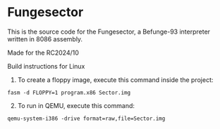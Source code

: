 # Fungesector

This is the source code for the Fungesector, a Befunge-93 interpreter written in 8086 assembly.

Made for the RC2024/10

Build instructions for Linux

1) To create a floppy image, execute this command inside the project:

`fasm -d FLOPPY=1 program.x86 Sector.img`

2) To run in QEMU, execute this command:

`qemu-system-i386 -drive format=raw,file=Sector.img`
